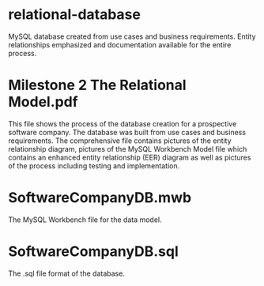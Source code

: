 # relational-database
MySQL database created from use cases and business requirements. Entity relationships emphasized and documentation available for the entire process.

# Milestone 2 The Relational Model.pdf
This file shows the process of the database creation for a prospective software company. The database was built from use cases and business requirements. The comprehensive file contains pictures of the entity relationship diagram, pictures of the MySQL Workbench Model file which contains an enhanced entity relationship (EER) diagram as well as pictures of the process including testing and implementation.

# SoftwareCompanyDB.mwb
The MySQL Workbench file for the data model.

# SoftwareCompanyDB.sql
The .sql file format of the database.



